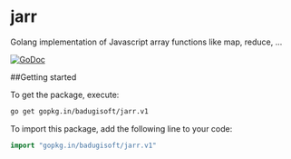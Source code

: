 # jarr
Golang implementation of Javascript array functions like map, reduce, ...


[![GoDoc](https://godoc.org/gopkg.in/badugisoft/jarr.v1?status.svg)](https://godoc.org/gopkg.in/badugisoft/jarr.v1)

##Getting started

To get the package, execute:
```bash
go get gopkg.in/badugisoft/jarr.v1
```

To import this package, add the following line to your code:
```go
import "gopkg.in/badugisoft/jarr.v1"
```
